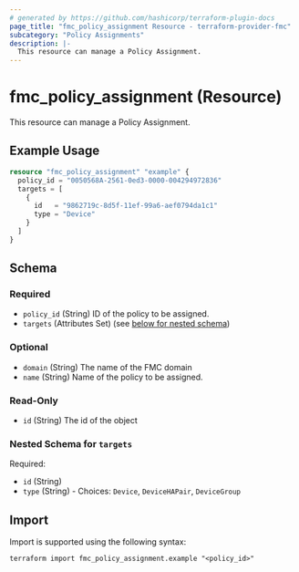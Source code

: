 ```yaml
---
# generated by https://github.com/hashicorp/terraform-plugin-docs
page_title: "fmc_policy_assignment Resource - terraform-provider-fmc"
subcategory: "Policy Assignments"
description: |-
  This resource can manage a Policy Assignment.
---
```


# fmc_policy_assignment (Resource)

This resource can manage a Policy Assignment.

## Example Usage

```terraform
resource "fmc_policy_assignment" "example" {
  policy_id = "0050568A-2561-0ed3-0000-004294972836"
  targets = [
    {
      id   = "9862719c-8d5f-11ef-99a6-aef0794da1c1"
      type = "Device"
    }
  ]
}
```

<!-- schema generated by tfplugindocs -->
## Schema

### Required

- `policy_id` (String) ID of the policy to be assigned.
- `targets` (Attributes Set) (see [below for nested schema](#nestedatt--targets))

### Optional

- `domain` (String) The name of the FMC domain
- `name` (String) Name of the policy to be assigned.

### Read-Only

- `id` (String) The id of the object

<a id="nestedatt--targets"></a>
### Nested Schema for `targets`

Required:

- `id` (String)
- `type` (String) - Choices: `Device`, `DeviceHAPair`, `DeviceGroup`

## Import

Import is supported using the following syntax:

```shell
terraform import fmc_policy_assignment.example "<policy_id>"
```
